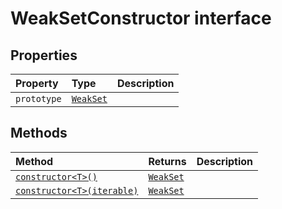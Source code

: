 # WeakSetConstructor interface










## Properties

| Property	   | Type	| Description|
|:-------------|:-------|:-----------|
|`prototype`      | [`WeakSet`](../es6-collections/weakset.md)<any> |  |




## Methods

| Method	   |  Returns	| Description|
|:-------------|:-------|:-----------|
|[`constructor<T>()`](#constructor<t>)      | [`WeakSet`](../es6-collections/weakset.md)<T> |  |
|[`constructor<T>(iterable)`](#constructor<t>iterable)      | [`WeakSet`](../es6-collections/weakset.md)<T> |  |



